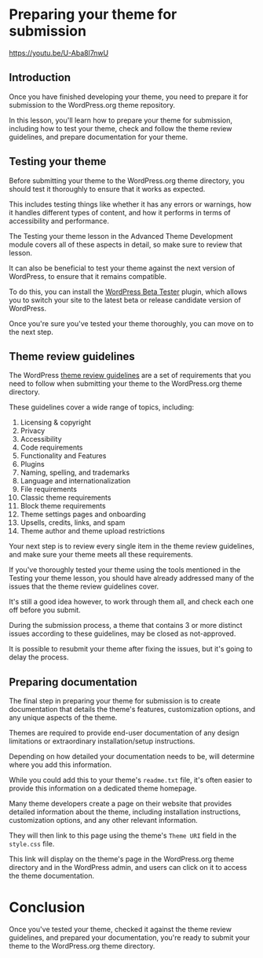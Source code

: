 # Preparing your theme for submission

https://youtu.be/U-Aba8l7nwU

## Introduction

Once you have finished developing your theme, you need to prepare it for submission to the WordPress.org theme repository. 

In this lesson, you'll learn how to prepare your theme for submission, including how to test your theme, check and follow the theme review guidelines, and prepare documentation for your theme.

## Testing your theme

Before submitting your theme to the WordPress.org theme directory, you should test it thoroughly to ensure that it works as expected.

This includes testing things like whether it has any errors or warnings, how it handles different types of content, and how it performs in terms of accessibility and performance.

The Testing your theme lesson in the Advanced Theme Development module covers all of these aspects in detail, so make sure to review that lesson.

It can also be beneficial to test your theme against the next version of WordPress, to ensure that it remains compatible.

To do this, you can install the [WordPress Beta Tester](https://wordpress.org/plugins/wordpress-beta-tester/) plugin, which allows you to switch your site to the latest beta or release candidate version of WordPress.

Once you're sure you've tested your theme thoroughly, you can move on to the next step.

## Theme review guidelines

The WordPress [theme review guidelines](https://make.wordpress.org/themes/handbook/review/required/) are a set of requirements that you need to follow when submitting your theme to the WordPress.org theme directory.

These guidelines cover a wide range of topics, including:

1. Licensing & copyright
2. Privacy
3. Accessibility
4. Code requirements
5. Functionality and Features
6. Plugins
7. Naming, spelling, and trademarks
8. Language and internationalization
9. File requirements
10. Classic theme requirements
11. Block theme requirements
12. Theme settings pages and onboarding
13. Upsells, credits, links, and spam
14. Theme author and theme upload restrictions

Your next step is to review every single item in the theme review guidelines, and make sure your theme meets all these requirements.

If you've thoroughly tested your theme using the tools mentioned in the Testing your theme lesson, you should have already addressed many of the issues that the theme review guidelines cover.

It's still a good idea however, to work through them all, and check each one off before you submit.

During the submission process, a theme that contains 3 or more distinct issues according to these guidelines, may be closed as not-approved.

It is possible to resubmit your theme after fixing the issues, but it's going to delay the process.

## Preparing documentation

The final step in preparing your theme for submission is to create documentation that details the theme's features, customization options, and any unique aspects of the theme.

Themes are required to provide end-user documentation of any design limitations or extraordinary installation/setup instructions.

Depending on how detailed your documentation needs to be, will determine where you add this information.

While you could add this to your theme's `readme.txt` file, it's often easier to provide this information on a dedicated theme homepage.

Many theme developers create a page on their website that provides detailed information about the theme, including installation instructions, customization options, and any other relevant information.

They will then link to this page using the theme's `Theme URI` field in the `style.css` file.

This link will display on the theme's page in the WordPress.org theme directory and in the WordPress admin, and users can click on it to access the theme documentation.

# Conclusion

Once you've tested your theme, checked it against the theme review guidelines, and prepared your documentation, you're ready to submit your theme to the WordPress.org theme directory.